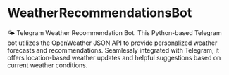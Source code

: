 # WeatherRecommendationsBot
🌤️ Telegram Weather Recommendation Bot.
This Python-based Telegram bot utilizes the OpenWeather JSON API to provide personalized weather forecasts and recommendations. Seamlessly integrated with Telegram, it offers location-based weather updates and helpful suggestions based on current weather conditions. 
